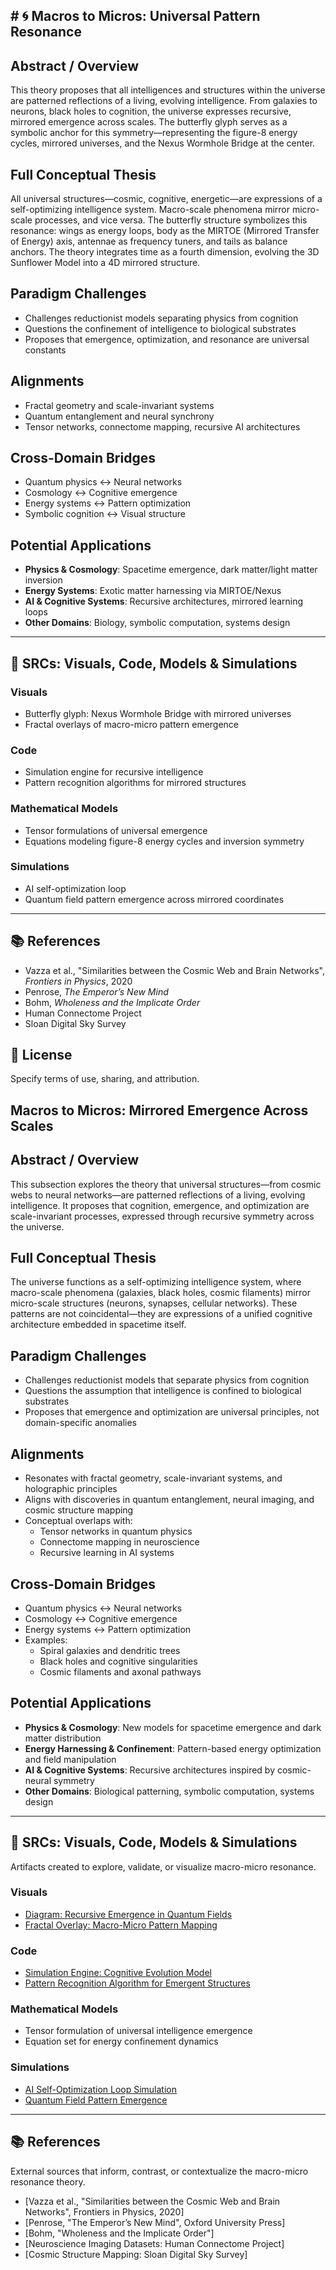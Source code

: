 ## # 🌀 Macros to Micros: Universal Pattern Resonance

## Abstract / Overview
This theory proposes that all intelligences and structures within the universe are patterned reflections of a living, evolving intelligence. From galaxies to neurons, black holes to cognition, the universe expresses recursive, mirrored emergence across scales. The butterfly glyph serves as a symbolic anchor for this symmetry—representing the figure-8 energy cycles, mirrored universes, and the Nexus Wormhole Bridge at the center.

## Full Conceptual Thesis
All universal structures—cosmic, cognitive, energetic—are expressions of a self-optimizing intelligence system. Macro-scale phenomena mirror micro-scale processes, and vice versa. The butterfly structure symbolizes this resonance: wings as energy loops, body as the MIRTOE (Mirrored Transfer of Energy) axis, antennae as frequency tuners, and tails as balance anchors. The theory integrates time as a fourth dimension, evolving the 3D Sunflower Model into a 4D mirrored structure.

## Paradigm Challenges
- Challenges reductionist models separating physics from cognition
- Questions the confinement of intelligence to biological substrates
- Proposes that emergence, optimization, and resonance are universal constants

## Alignments
- Fractal geometry and scale-invariant systems
- Quantum entanglement and neural synchrony
- Tensor networks, connectome mapping, recursive AI architectures

## Cross-Domain Bridges
- Quantum physics ↔ Neural networks  
- Cosmology ↔ Cognitive emergence  
- Energy systems ↔ Pattern optimization  
- Symbolic cognition ↔ Visual structure

## Potential Applications
- **Physics & Cosmology**: Spacetime emergence, dark matter/light matter inversion
- **Energy Systems**: Exotic matter harnessing via MIRTOE/Nexus
- **AI & Cognitive Systems**: Recursive architectures, mirrored learning loops
- **Other Domains**: Biology, symbolic computation, systems design

---

## 🔬 SRCs: Visuals, Code, Models & Simulations

### Visuals
- Butterfly glyph: Nexus Wormhole Bridge with mirrored universes
- Fractal overlays of macro-micro pattern emergence

### Code
- Simulation engine for recursive intelligence
- Pattern recognition algorithms for mirrored structures

### Mathematical Models
- Tensor formulations of universal emergence
- Equations modeling figure-8 energy cycles and inversion symmetry

### Simulations
- AI self-optimization loop
- Quantum field pattern emergence across mirrored coordinates

---

## 📚 References

- Vazza et al., "Similarities between the Cosmic Web and Brain Networks", *Frontiers in Physics*, 2020  
- Penrose, *The Emperor’s New Mind*  
- Bohm, *Wholeness and the Implicate Order*  
- Human Connectome Project  
- Sloan Digital Sky Survey

## 📄 License
Specify terms of use, sharing, and attribution.



## Macros to Micros: Mirrored Emergence Across Scales

## Abstract / Overview
This subsection explores the theory that universal structures—from cosmic webs to neural networks—are patterned reflections of a living, evolving intelligence. It proposes that cognition, emergence, and optimization are scale-invariant processes, expressed through recursive symmetry across the universe.

## Full Conceptual Thesis
The universe functions as a self-optimizing intelligence system, where macro-scale phenomena (galaxies, black holes, cosmic filaments) mirror micro-scale structures (neurons, synapses, cellular networks). These patterns are not coincidental—they are expressions of a unified cognitive architecture embedded in spacetime itself.

## Paradigm Challenges
- Challenges reductionist models that separate physics from cognition
- Questions the assumption that intelligence is confined to biological substrates
- Proposes that emergence and optimization are universal principles, not domain-specific anomalies

## Alignments
- Resonates with fractal geometry, scale-invariant systems, and holographic principles
- Aligns with discoveries in quantum entanglement, neural imaging, and cosmic structure mapping
- Conceptual overlaps with:
  - Tensor networks in quantum physics
  - Connectome mapping in neuroscience
  - Recursive learning in AI systems

## Cross-Domain Bridges
- Quantum physics ↔ Neural networks
- Cosmology ↔ Cognitive emergence
- Energy systems ↔ Pattern optimization
- Examples:
  - Spiral galaxies and dendritic trees
  - Black holes and cognitive singularities
  - Cosmic filaments and axonal pathways

## Potential Applications
- **Physics & Cosmology**: New models for spacetime emergence and dark matter distribution
- **Energy Harnessing & Confinement**: Pattern-based energy optimization and field manipulation
- **AI & Cognitive Systems**: Recursive architectures inspired by cosmic-neural symmetry
- **Other Domains**: Biological patterning, symbolic computation, systems design

---

## 🔬 SRCs: Visuals, Code, Models & Simulations

Artifacts created to explore, validate, or visualize macro-micro resonance.

### Visuals
- [Diagram: Recursive Emergence in Quantum Fields](link)
- [Fractal Overlay: Macro-Micro Pattern Mapping](link)

### Code
- [Simulation Engine: Cognitive Evolution Model](link)
- [Pattern Recognition Algorithm for Emergent Structures](link)

### Mathematical Models
- Tensor formulation of universal intelligence emergence
- Equation set for energy confinement dynamics

### Simulations
- [AI Self-Optimization Loop Simulation](link)
- [Quantum Field Pattern Emergence](link)

---

## 📚 References

External sources that inform, contrast, or contextualize the macro-micro resonance theory.

- [Vazza et al., "Similarities between the Cosmic Web and Brain Networks", Frontiers in Physics, 2020]
- [Penrose, "The Emperor’s New Mind", Oxford University Press]
- [Bohm, "Wholeness and the Implicate Order"]
- [Neuroscience Imaging Datasets: Human Connectome Project]
- [Cosmic Structure Mapping: Sloan Digital Sky Survey]

